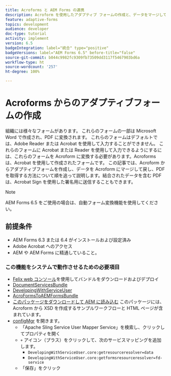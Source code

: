 ```yaml
---
title: Acroforms と AEM Forms の連携
description: Acroform を使用したアダプティブ フォームの作成と、データをマージして PDF の取得に関して、順を追って説明するチュートリアル。データを結合した PDF は、Acrobat Sign を使用した署名用に送信することができます。
feature: adaptive-forms
topics: development
audience: developer
doc-type: tutorial
activity: implement
version: 6.5
badgeIntegration: label="統合" type="positive"
badgeVersions: label="AEM Forms 6.5" before-title="false"
source-git-commit: b044c9982fc9309fb73509dd3117f5467903bd6a
workflow-type: ht
source-wordcount: '257'
ht-degree: 100%

---
```



# Acroforms からのアダプティブフォームの作成

組織には様々なフォームがあります。 これらのフォームの一部は Microsoft Word で作成され、PDF に変換されます。 これらのフォームはデフォルトでは、Adobe Reader または Acrobat を使用して入力することができません。 これらのフォームに Acrobat または Reader を使用して入力できるようにするには、これらのフォームを Acroform に変換する必要があります。Acroforms は、Acrobat を使用して作成されたフォームです。 この記事では、Acroform からアダプティブフォームを作成し、データを Acroform にマージして戻し、PDF を取得する方法について順を追って説明します。結合されたデータを含む PDF は、Acrobat Sign を使用した署名用に送信することもできます。

>[!NOTE]
>
>AEM Forms 6.5 をご使用の場合は、自動フォーム変換機能を使用してください。

## 前提条件

* AEM Forms 6.3 または 6.4 がインストールおよび設定済み
* Adobe Acrobat へのアクセス
* AEM や AEM Forms に精通していること。

### この機能をシステムで動作させるための必要項目

* [Felix web コンソール](http://localhost:4502/system/console/bundles)を使用してバンドルをダウンロードおよびデプロイ
* [DocumentServicesBundle](/help/forms/assets/common-osgi-bundles/AEMFormsDocumentServices.core-1.0-SNAPSHOT.jar)
* [DevelopingWithServiceUser](/help/forms/assets/common-osgi-bundles/DevelopingWithServiceUser.jar)
* [AcroFormsToAEMFormsBundle](https://forms.enablementadobe.com/content/DemoServerBundles/AcroFormToAEMForm.core-1.0-SNAPSHOT.jar)
* [このパッケージをダウンロードして AEM に読み込む](assets/acro-form-aem-form.zip) このパッケージには、Acroform から XSD を作成するサンプルワークフローと HTML ページが含まれています。
* [configMgr](http://localhost:4502/system/console/configMgr) を開きます。
   * 「Apache Sling Service User Mapper Service」を検索し、クリックしてプロパティを開く
   * `+` アイコン（プラス）をクリックして、次のサービスマッピングを追加します。
      * `DevelopingWithServiceUser.core:getresourceresolver=data`
      * `DevelopingWithServiceUser.core:getformsresourceresolver=fd-service`
   * 「保存」をクリック
